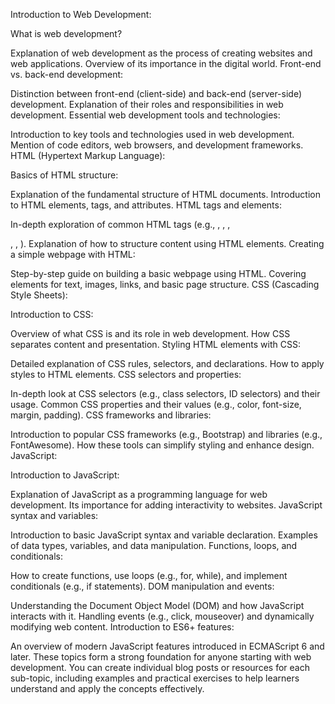 Introduction to Web Development:

What is web development?

Explanation of web development as the process of creating websites and web applications.
Overview of its importance in the digital world.
Front-end vs. back-end development:

Distinction between front-end (client-side) and back-end (server-side) development.
Explanation of their roles and responsibilities in web development.
Essential web development tools and technologies:

Introduction to key tools and technologies used in web development.
Mention of code editors, web browsers, and development frameworks.
HTML (Hypertext Markup Language):

Basics of HTML structure:

Explanation of the fundamental structure of HTML documents.
Introduction to HTML elements, tags, and attributes.
HTML tags and elements:

In-depth exploration of common HTML tags (e.g., <html>, <head>, <body>, <p>, <a>, <img>).
Explanation of how to structure content using HTML elements.
Creating a simple webpage with HTML:

Step-by-step guide on building a basic webpage using HTML.
Covering elements for text, images, links, and basic page structure.
CSS (Cascading Style Sheets):

Introduction to CSS:

Overview of what CSS is and its role in web development.
How CSS separates content and presentation.
Styling HTML elements with CSS:

Detailed explanation of CSS rules, selectors, and declarations.
How to apply styles to HTML elements.
CSS selectors and properties:

In-depth look at CSS selectors (e.g., class selectors, ID selectors) and their usage.
Common CSS properties and their values (e.g., color, font-size, margin, padding).
CSS frameworks and libraries:

Introduction to popular CSS frameworks (e.g., Bootstrap) and libraries (e.g., FontAwesome).
How these tools can simplify styling and enhance design.
JavaScript:

Introduction to JavaScript:

Explanation of JavaScript as a programming language for web development.
Its importance for adding interactivity to websites.
JavaScript syntax and variables:

Introduction to basic JavaScript syntax and variable declaration.
Examples of data types, variables, and data manipulation.
Functions, loops, and conditionals:

How to create functions, use loops (e.g., for, while), and implement conditionals (e.g., if statements).
DOM manipulation and events:

Understanding the Document Object Model (DOM) and how JavaScript interacts with it.
Handling events (e.g., click, mouseover) and dynamically modifying web content.
Introduction to ES6+ features:

An overview of modern JavaScript features introduced in ECMAScript 6 and later.
These topics form a strong foundation for anyone starting with web development. You can create individual blog posts or resources for each sub-topic, including examples and practical exercises to help learners understand and apply the concepts effectively.